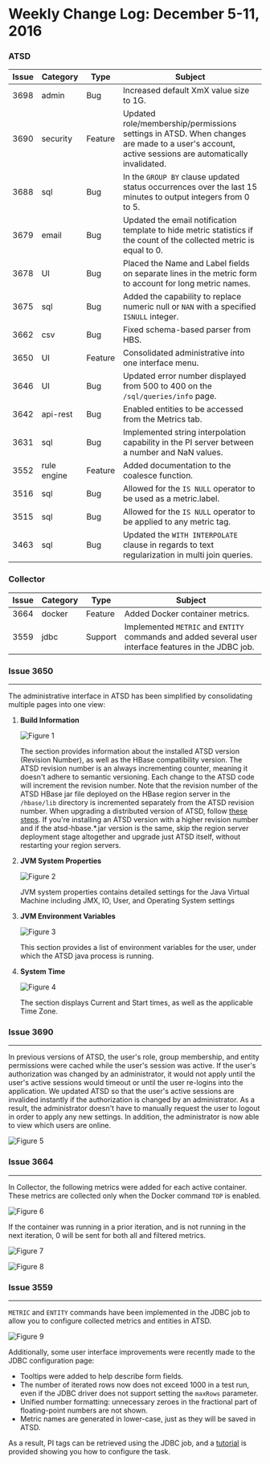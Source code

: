 Weekly Change Log: December 5-11, 2016
======================================

### ATSD

| Issue| Category    | Type    | Subject                         |
|------|-------------|---------|---------------------------------|
| 3698 | admin       | Bug     | Increased default XmX value size to 1G. | 
| 3690 | security    | Feature | Updated role/membership/permissions settings in ATSD. When changes are made to a user's account, active sessions are automatically invalidated. |
| 3688 | sql         | Bug     | In the `GROUP BY` clause updated status occurrences over the last 15 minutes to output integers from 0 to 5. | 
| 3679 | email       | Bug     | Updated the email notification template to hide metric statistics if the count of the collected metric is equal to 0. | 
| 3678 | UI          | Bug     | Placed the Name and Label fields on separate lines in the metric form to account for long metric names. | 
| 3675 | sql         | Bug     | Added the capability to replace numeric null or `NAN` with a specified `ISNULL` integer.|  
| 3662 | csv         | Bug     | Fixed schema-based parser from HBS. |
| 3650 | UI          | Feature | Consolidated administrative into one interface menu. |
| 3646 | UI          | Bug     | Updated error number displayed from 500 to 400 on the `/sql/queries/info` page. | 
| 3642 | api-rest    | Bug     | Enabled entities to be accessed from the Metrics tab. | 
| 3631 | sql         | Bug     | Implemented string interpolation capability in the PI server between a number and NaN values. | 
| 3552 | rule engine | Feature | Added documentation to the coalesce function. | 
| 3516 | sql         | Bug     | Allowed for the `IS NULL` operator to be used as a metric.label. | 
| 3515 | sql         | Bug     | Allowed for the `IS NULL` operator to be applied to any metric tag. | 
| 3463 | sql         | Bug     | Updated the `WITH INTERPOLATE` clause in regards to text regularization in multi join queries. |

### Collector

| Issue| Category    | Type    | Subject                         |
|------|-------------|---------|---------------------------------|
| 3664 | docker      | Feature | Added Docker container metrics. |  
| 3559 | jdbc        | Support | Implemented `METRIC` and `ENTITY` commands and added several user interface features in the JDBC job. | 

### Issue 3650
--------------

The administrative interface in ATSD has been simplified by consolidating multiple pages into one view:

1. **Build Information**

   ![Figure 1](Images/Figure1.png)

   The section provides information about the installed ATSD version (Revision Number), as well as the HBase compatibility version. The ATSD revision number is an always 
   incrementing counter, meaning it doesn't adhere to semantic versioning. Each change to the ATSD code will increment the revision number. Note that the revision number of the ATSD 
   HBase jar file deployed on the HBase region server in the `/hbase/lib` directory is incremented separately from the ATSD revision number. When upgrading a distributed version of ATSD, 
   follow [these steps](https://github.com/axibase/atsd-docs/blob/master/installation/cloudera.md#updating-atsd). If you're installing an ATSD version with a higher revision number and
   if the atsd-hbase.*.jar version is the same, skip the region server deployment stage altogether and upgrade just ATSD itself, without restarting your region servers.

2. **JVM System Properties**

   ![Figure 2](Images/Figure2.png)

   JVM system properties contains detailed settings for the Java Virtual Machine including JMX, IO, User, and Operating System settings

3. **JVM Environment Variables**

   ![Figure 3](Images/Figure3.png)

   This section provides a list of environment variables for the user, under which the ATSD java process is running.

4. **System Time**

   ![Figure 4](Images/Figure4.png)

   The section displays Current and Start times, as well as the applicable Time Zone.

### Issue 3690
--------------

In previous versions of ATSD, the user's role, group membership, and entity permissions were cached while the user's session was active. If the user's authorization was changed by an 
administrator, it would not apply until the user's active sessions would timeout or until the user re-logins into the application. We updated ATSD so that the user's 
active sessions are invalided instantly if the authorization is changed by an administrator. As a result, the administrator doesn't have to manually request the user to logout in order to 
apply any new settings. In addition, the administrator is now able to view which users are online.

![Figure 5](Images/Figure5.png)

### Issue 3664
--------------

In Collector, the following metrics were added for each active container. These metrics are collected only when the Docker command `TOP` is enabled. 

![Figure 6](Images/Figure6.png)

If the container was running in a prior iteration, and is not running in the next iteration, 0 will be sent for both all and filtered metrics.

![Figure 7](Images/Figure7.png)

![Figure 8](Images/Figure8.png)

### Issue 3559
--------------

`METRIC` and `ENTITY` commands have been implemented in the JDBC job to allow you to configure collected metrics and entities in ATSD. 

![Figure 9](Images/Figure9.png)

Additionally, some user interface improvements were recently made to the JDBC configuration page:

* Tooltips were added to help describe form fields.
* The number of iterated rows now does not exceed 1000 in a test run, even if the JDBC driver does not support setting the `maxRows` parameter.
* Unified number formatting: unnecessary zeroes in the fractional part of floating-point numbers are not shown.
* Metric names are generated in lower-case, just as they will be saved in ATSD.

As a result, PI tags can be retrieved using the JDBC job, and a [tutorial](https://github.com/axibase/axibase-collector-docs/blob/master/jobs/examples/pi/README.md) 
is provided showing you how to configure the task.

